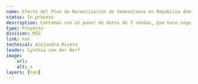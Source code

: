 ```yaml
---
name: Efecto del Plan de Normalización de Venezolanos en República dominican
status: In process
description: Contamos con un panel de datos de 3 rondas, que hace seguimiento a 930 migrantes venezolanos que viven en República Dominicana. Dentro de la información que recolectamos esta lalocalización de las encuestas. Uno de los ejercicios que estamos haciendo es medir las distancias entre dichas ubicaciones y los puntos de asistencia a migrantes para participar en el plan de Normalización. 
type: Proyecto
division: MIG
link: nan
technical: Alejandra Rivera
leader: Cynthia van der Werf
image: 
    url: 
    alt: x
layers: [nan]
---
```

    